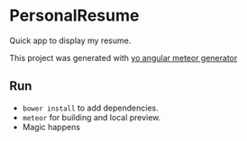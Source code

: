 # PersonalResume
Quick app to display my resume.

This project was generated with [yo angular meteor generator](https://github.com/ndxbxrme/generator-angular-meteor)

## Run

  - `bower install` to add dependencies.
  - `meteor` for building and local preview.
  - Magic happens



